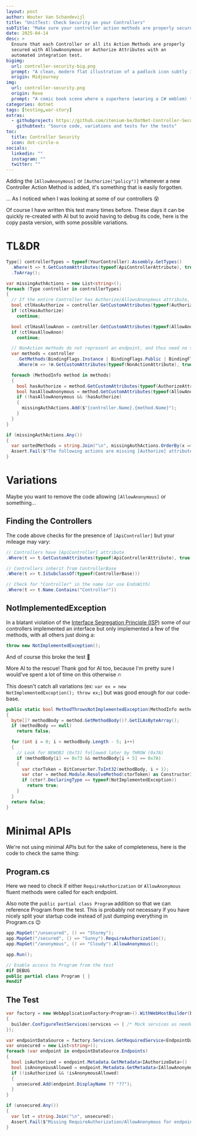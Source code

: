 ```yaml
---
layout: post
author: Wouter Van Schandevijl
title: "UnitTest: Check Security on your Controllers"
subTitle: "Make sure your controller action methods are properly secured, automatically, on your CI"
date: 2025-04-14
desc: >
  Ensure that each Controller or all its Action Methods are properly
  secured with AllowAnonymous or Authorize Attributes with an
  automated integration test.
bigimg:
  url: controller-security-big.png
  prompt: "A clean, modern flat illustration of a padlock icon subtly integrated into a C# controller file, soft white background with muted pastel blue and gray tones, minimal UI outlines, simple line art, lots of negative space, Scandinavian design aesthetic, ultra-minimal, vector style"
  origin: Midjourney
img:
  url: controller-security.png
  origin: Reve
  prompt: "A comic book scene where a superhero (wearing a C# emblem) throws [Authorize] shields at rogue controller methods, cartoon villains named 'Anonymous Access' dodge them, bright bold colors, halftone patterns, comic panels with 'BOOM' and 'SECURED!' captions, playful and energetic, comic book art style"
categories: dotnet
tags: [testing,war-story]
extras:
  - githubproject: https://github.com/itenium-be/DotNet-Controller-Security-Check
    githubtext: "Source code, variations and tests for the tests"
toc:
  title: Controller Security
  icon: dot-circle-o
socials:
  linkedin: ""
  instagram: ""
  twitter: ""
---
```


Adding the `[AllowAnonymous]` or `[Authorize("policy")]` whenever a new Controller
Action Method is added, it's something that is easily forgotten.

... As I noticed when I was looking at some of our controllers 😵

Of course I have written this test many times before. These days it can be quickly
re-created with AI but to avoid having to debug its code, here is the copy pasta
version, with some possible variations.

<!--more-->

# TL&DR

```csharp
Type[] controllerTypes = typeof(YourController).Assembly.GetTypes()
  .Where(t => t.GetCustomAttributes(typeof(ApiControllerAttribute), true).Any())
  .ToArray();

var missingAuthActions = new List<string>();
foreach (Type controller in controllerTypes)
{
  // If the entire Controller has Authorize/AllowsAnonymous attribute, just move on
  bool ctlHasAuthorize = controller.GetCustomAttributes(typeof(AuthorizeAttribute), true).Any();
  if (ctlHasAuthorize)
    continue;

  bool ctlHasAllowAnon = controller.GetCustomAttributes(typeof(AllowAnonymousAttribute), true).Any();
  if (ctlHasAllowAnon)
    continue;

  // NonAction methods do not represent an endpoint, and thus need no security check
  var methods = controller
    .GetMethods(BindingFlags.Instance | BindingFlags.Public | BindingFlags.DeclaredOnly)
    .Where(m => !m.GetCustomAttributes(typeof(NonActionAttribute), true).Any());

  foreach (MethodInfo method in methods)
  {
    bool hasAuthorize = method.GetCustomAttributes(typeof(AuthorizeAttribute), true).Any();
    bool hasAllowAnonymous = method.GetCustomAttributes(typeof(AllowAnonymousAttribute), true).Any();
    if (!hasAllowAnonymous && !hasAuthorize)
    {
      missingAuthActions.Add($"{controller.Name}.{method.Name}");
    }
  }
}

if (missingAuthActions.Any())
{
  var sortedMethods = string.Join("\n", missingAuthActions.OrderBy(x => x));
  Assert.Fail($"The following actions are missing [Authorize] attribute:\n{sortedMethods}");
}
```

# Variations

Maybe you want to remove the code allowing `[AllowAnonymous]` or something...


## Finding the Controllers

The code above checks for the presence of `[ApiController]` but your mileage may vary:

```csharp
// Controllers have [ApiController] attribute
.Where(t => t.GetCustomAttributes(typeof(ApiControllerAttribute), true).Any())

// Controllers inherit from ControllerBase
.Where(t => t.IsSubclassOf(typeof(ControllerBase)))

// Check for "Controller" in the name (or use EndsWith)
.Where(t => t.Name.Contains("Controller"))
```

## NotImplementedException

In a blatant violation of the [Interface Segregation Principle (ISP)](https://en.wikipedia.org/wiki/Interface_segregation_principle)
some of our controllers implemented an interface but only implemented a few of the methods, with all others just doing a:

```csharp
throw new NotImplementedException();
```

And of course this broke the test 🙈

More AI to the rescue! Thank god for AI too, because I'm pretty sure
I would've spent a lot of time on this otherwise 🔥

This doesn't catch all variations (ex: `var ex = new NotImplementedException(); throw ex;`)
but was good enough for our code-base.

```csharp
public static bool MethodThrowsNotImplementedException(MethodInfo method)
{
  byte[]? methodBody = method.GetMethodBody()?.GetILAsByteArray();
  if (methodBody == null)
    return false;

  for (int i = 0; i < methodBody.Length - 5; i++)
  {
    // Look for NEWOBJ (0x73) followed later by THROW (0x7A)
    if (methodBody[i] == 0x73 && methodBody[i + 5] == 0x7A)
    {
      var ctorToken = BitConverter.ToInt32(methodBody, i + 1);
      var ctor = method.Module.ResolveMethod(ctorToken) as ConstructorInfo;
      if (ctor?.DeclaringType == typeof(NotImplementedException))
        return true;
    }
  }
  return false;
}
```

# Minimal APIs

We're not using minimal APIs but for the sake of completeness, here is the code
to check the same thing:

## Program.cs

Here we need to check if either `RequireAuthorization` or `AllowAnonymous` fluent
methods were called for each endpoint.

Also note the `public partial class Program` addition so that we can reference Program
from the test. This is probably not necessary if you have nicely split your startup code
instead of just dumping everything in Program.cs 😉

```csharp
app.MapGet("/unsecured", () => "Stormy");
app.MapGet("/secured", () => "Sunny").RequireAuthorization();
app.MapGet("/anonymous", () => "Cloudy").AllowAnonymous();

app.Run();

// Enable access to Program from the test
#if DEBUG
public partial class Program { }
#endif
```

## The Test

```csharp
var factory = new WebApplicationFactory<Program>().WithWebHostBuilder(builder =>
{
  builder.ConfigureTestServices(services => { /* Mock services as needed */ });
});

var endpointDataSource = factory.Services.GetRequiredService<EndpointDataSource>();
var unsecured = new List<string>();
foreach (var endpoint in endpointDataSource.Endpoints)
{
  bool isAuthorized = endpoint.Metadata.GetMetadata<IAuthorizeData>() != null;
  bool isAnonymousAllowed = endpoint.Metadata.GetMetadata<IAllowAnonymous>() != null;
  if (!isAuthorized && !isAnonymousAllowed)
  {
    unsecured.Add(endpoint.DisplayName ?? "??");
  }
}

if (unsecured.Any())
{
  var lst = string.Join("\n", unsecured);
  Assert.Fail($"Missing RequireAuthorization/AllowAnonymous for endpoints:\n{lst}");
}
```

